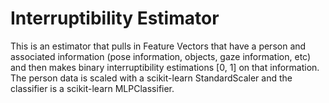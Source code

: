 # Interruptibility Estimator

This is an estimator that pulls in Feature Vectors that have a person and associated information (pose information, objects, gaze information, etc) and then makes binary interruptibility estimations [0, 1] on that information. The person data is scaled with a scikit-learn StandardScaler and the classifier is a scikit-learn MLPClassifier.